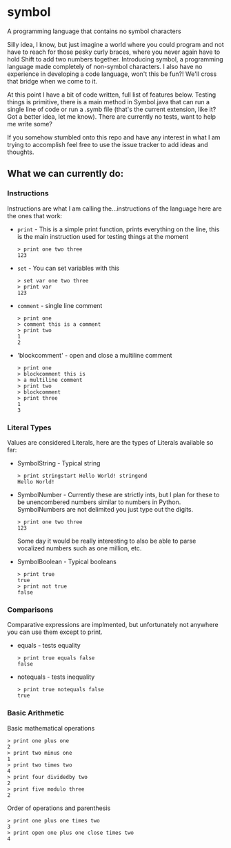 # symbol
A programming language that contains no symbol characters

Silly idea, I know, but just imagine a world where you could program and not have to reach for those pesky curly braces, where you never again have to hold Shift to add two numbers together.
Introducing symbol, a programming language made completely of non-symbol characters. I also have no experience in developing a code language, won't this be fun?! We'll cross that bridge when we come to it.

At this point I have a bit of code written, full list of features below. Testing things is primitive, there is a main method in Symbol.java that can run a single line of code or run a .symb file (that's the current extension, like it? Got a better idea, let me know).
There are currently no tests, want to help me write some?

If you somehow stumbled onto this repo and have any interest in what I am trying to accomplish feel free to use the issue tracker to add ideas and thoughts.

## What we can currently do:
### Instructions
Instructions are what I am calling the...instructions of the language here are the ones that work:
* `print` - This is a simple print function, prints everything on the line, this is the main instruction used for testing things at the moment

    ```
    > print one two three
    123
    ```
* `set` - You can set variables with this
    
    ```
    > set var one two three
    > print var
    123
    ```
* `comment` - single line comment

    ```
    > print one
    > comment this is a comment
    > print two
    1
    2
    ```
* 'blockcomment' - open and close a multiline comment

    ```
    > print one
    > blockcomment this is
    > a multiline comment
    > print two
    > blockcomment
    > print three
    1
    3
    ```

### Literal Types
Values are considered Literals, here are the types of Literals available so far:
* SymbolString - Typical string

    ```
    > print stringstart Hello World! stringend
    Hello World!
    ```
* SymbolNumber - Currently these are strictly ints, but I plan for these to be unencombered numbers similar to numbers in Python. SymbolNumbers are not delimited you just type out the digits.

    ```
    > print one two three
    123
    ```
    Some day it would be really interesting to also be able to parse vocalized numbers such as one million, etc.

* SymbolBoolean - Typical booleans

    ```
    > print true
    true
    > print not true
    false
    ```

### Comparisons
Comparative expressions are implmented, but unfortunately not anywhere you can use them except to print.
* equals - tests equality

    ```
    > print true equals false
    false
    ```
* notequals - tests inequality

    ```
    > print true notequals false
    true
    ```

### Basic Arithmetic
Basic mathematical operations

```
> print one plus one
2
> print two minus one
1
> print two times two
4
> print four dividedby two
2
> print five modulo three
2
```

Order of operations and parenthesis

```
> print one plus one times two
3
> print open one plus one close times two
4
```